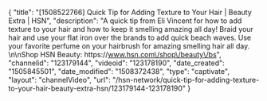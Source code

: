 {
    "title": "[1508522766] Quick Tip for Adding Texture to Your Hair | Beauty Extra | HSN",
    "description": "A quick tip from Eli Vincent for how to add texture to your hair and how to keep it smelling amazing all day! Braid your hair and use your flat iron over the brands to add quick beach waves. Use your favorite perfume on your hairbrush for amazing smelling hair all day. \n\nShop HSN Beauty: https:\/\/www.hsn.com\/shop\/beauty\/bs",
    "channelid": "123179144",
    "videoid": "123178190",
    "date_created": "1505845501",
    "date_modified": "1508372438",
    "type": "captivate",
    "layout": "channelVideo",
    "url": "\/hsn-network\/quick-tip-for-adding-texture-to-your-hair-beauty-extra-hsn\/123179144-123178190"
}